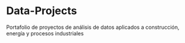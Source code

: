# Data-Projects
Portafolio de proyectos de análisis de datos aplicados a construcción, energía y procesos industriales
